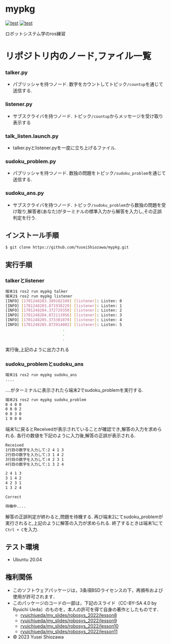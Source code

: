 # mypkg
[![test](https://github.com/YuseiShiozawa/mypkg/actions/workflows/test.yml/badge.svg)](https://github.com/YuseiShiozawa/mypkg/actions/workflows/test.yml) [![test](https://github.com/YuseiShiozawa/mypkg/actions/workflows/sudoku_test.yml/badge.svg)](https://github.com/YuseiShiozawa/mypkg/actions/workflows/sudoku_test.yml)

ロボットシステム学のros練習

# リポジトリ内のノード,ファイル一覧

### talker.py
* パブリッシャを持つノード. 数字をカウントしてトピック`/countup`を通じて送信する.

### listener.py
* サブスクライバを持つノード. トピック`/countup`からメッセージを受け取り表示する

### talk_listen.launch.py
* talker.pyとlistener.pyを一度に立ち上げるファイル.

### sudoku_problem.py
* パブリッシャを持つノード. 数独の問題をトピック`/sudoku_problem`を通じて送信する.

### sudoku_ans.py
* サブスクライバを持つノード. トピック`/sudoku_problem`から数独の問題を受け取り,解答者(あなた)がターミナルの標準入力から解答を入力し,その正誤判定を行う.

## インストール手順

```bash
$ git clone https://github.com/YuseiShiozawa/mypkg.git
```

## 実行手順
### talkerとlistener
```bash
端末1$ ros2 run mypkg talker
端末2$ ros2 run mypkg listener
[INFO] [1701248203.389102109] [listener]: Listen: 0
[INFO] [1701248203.871938229] [listener]: Listen: 1
[INFO] [1701248204.372729350] [listener]: Listen: 2
[INFO] [1701248204.872113956] [listener]: Listen: 3
[INFO] [1701248205.373301079] [listener]: Listen: 4
[INFO] [1701248205.872914002] [listener]: Listen: 5
                         .
                         .
                         .
```
実行後,上記のように出力される

### sudoku_problemとsudoku_ans
```bash
端末1$ ros2 run mypkg sudoku_ans
.... 
```
....がターミナルに表示されたら端末2でsudoku_problemを実行する.

```bash
端末2$ ros2 run mypkg sudoku_problem
0 4 0 0
0 0 0 2
0 0 3 0
1 0 0 0
```

端末1に戻るとReceivedが表示されていることが確認でき,解答の入力を求められる. 各行の数値を下記のように入力後,解答の正誤が表示される.

```bash
Received
1行目の数字を入力して:2 4 1 3
2行目の数字を入力して:3 1 4 2
3行目の数字を入力して:4 2 3 1
4行目の数字を入力して:1 3 2 4

2 4 1 3
3 1 4 2
4 2 3 1
1 3 2 4

Correct

待機中....
```

解答の正誤判定が終わると,問題を待機する. 再び端末2にてsudoku_problemが実行されると,上記のように解答の入力が求められる. 終了するときは端末1にて`Ctrl + C`を入力.

## テスト環境
* Ubuntu 20.04

## 権利関係

* このソフトウェアパッケージは，3条項BSDライセンスの下，再頒布および使用が許可されます．
* このパッケージのコードの一部は，下記のスライド（CC-BY-SA 4.0 by Ryuichi Ueda）のものを，本人の許可を得て自身の著作としたものです．
   * [ryuichiueda/my_slides/robosys_2022/lesson8](https://ryuichiueda.github.io/my_slides/robosys_2022/lesson8.html#/)
   * [ryuichiueda/my_slides/robosys_2022/lesson9](https://ryuichiueda.github.io/my_slides/robosys_2022/lesson9.html#/)
   * [ryuichiueda/my_slides/robosys_2022/lesson10](https://ryuichiueda.github.io/my_slides/robosys_2022/lesson10.html#/)
   * [ryuichiueda/my_slides/robosys_2022/lesson11](https://ryuichiueda.github.io/my_slides/robosys_2022/lesson11.html#/)
* © 2023 Yusei Shiozawa
